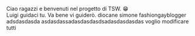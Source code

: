 Ciao ragazzi e benvenuti nel progetto di TSW.
😁<br>
Luigi guidaci tu.
Va bene vi guiderò.
diocane
simone fashiongayblogger
adsdasdasda
asdasdassadasdasdasdsadasdasdasdas
voglio modificare tutti
